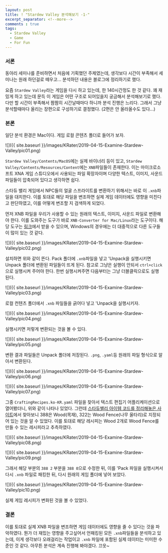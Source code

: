 ```yaml
---
layout: post
title: ! "Stardew Valley 분석해보기 -1-"
excerpt_separator: <!--more-->
comments : true
tags:
  - Stardew Valley
  - Game
  - For Fun
---
```


### 서론

동아리 세미나를 준비하면서 처음에 기획했던 주제였는데, 생각보다 시간이 부족해서 세미나는 원래 하던걸로 떼우고... 분석하던 내용은 블로그에 정리하기로 했다.

<!--more-->

요즘 `Stardew Valley`라는 게임을 다시 하고 있는데, 한 140시간정도 한 것 같다. 꽤 재밌게 하고 있는데 문득 이 게임은 어떤 구조로 되어있을지 궁금해서 분석해보기로 했다. 다만 할 시간이 부족해서 짬짬히 시간날때마다 하니까 분석 진행은 느리다. 그래서 그냥 분석할때마다 올리는 장편으로 구성하기로 결정했다. (2편은 안 올라올수도 있다...)

### 본론

일단 분석 환경은 Mac이다. 게임 로컬 콘텐츠 폴더로 들어가 보자.

![]({{ site.baseurl }}/images/KRater/2019-04-15-Examine-Stardew-Valley/pic01.png)

`Stardew Valley/Contents/MacOS`에는 실제 바이너리 등이 있고, `Stardew Valley/Contents/Resources/Content`에는 `XNB`파일들이 존재한다. 이는 마이크로소프트 XNA 게임 스튜디오에서 사용되는 파일 확장자이며 다양한 텍스트, 이미지, 사운드 파일들이 압축되어 있다고 생각하면 쉽다.

스타듀 밸리 게임에서 NPC들의 얼굴 스프라이트를 변환하기 위해서는 바로 이 `.xnb`파일을 대치한다. 이를 토대로 해당 파일을 변조하면 실제 게임 데이터에도 영향을 미친다고 판단하였고, 이를 어떻게 변조할 지 검색하게 되었다.

먼저 XNB 파일을 우리가 사용할 수 있는 원래의 텍스트, 이미지, 사운드 파일로 변환해야 한다. 이를 도와주는 도구가 바로 `XNB-Converter for Mac/Linux`라는 도구이다. 해당 도구는 [링크](https://community.playstarbound.com/threads/xnb-convert-for-mac-linux.140272/)에서 받을 수 있으며, Windows의 경우에는 더 대중적으로 다른 도구들이 많이 있는 것 같다.

![]({{ site.baseurl }}/images/KRater/2019-04-15-Examine-Stardew-Valley/pic02.png)

설치하면 위와 같이 뜬다. Pack 폴더에 `.xnb`파일을 넣고 'Unpack을 실행시키면 Unpack 폴더에 변환된 파일들이 뜨게 된다. 참고로 그냥은 실행이 안되서 `ctrl+click` 으로 실행시켜 주어야 한다. 한번 실행시켜주면 다음부터는 그냥 더블클릭으로도 실행 된다.

![]({{ site.baseurl }}/images/KRater/2019-04-15-Examine-Stardew-Valley/pic03.png)

로컬 컨텐츠 폴더에서 `.xnb` 파일들을 긁어다 넣고 'Unpack을 실행시키자.

![]({{ site.baseurl }}/images/KRater/2019-04-15-Examine-Stardew-Valley/pic04.png)

실행시키면 저렇게 변환되는 것을 볼 수 있다.

![]({{ site.baseurl }}/images/KRater/2019-04-15-Examine-Stardew-Valley/pic05.png)

변환 결과 파일들은 Unpack 폴더에 저장된다. `.png`, `.yaml`등 원래의 파일 형식으로 알아서 변환된다.

![]({{ site.baseurl }}/images/KRater/2019-04-15-Examine-Stardew-Valley/pic06.png)

![]({{ site.baseurl }}/images/KRater/2019-04-15-Examine-Stardew-Valley/pic07.png)

그중 `CraftingRecipes.ko-KR.yaml` 파일을 찾아서 텍스트 편집기 어플리케이션으로 열어봤더니, 위와 같이 나타나 있었다. 그런데 [스타듀밸리 아이템 코드를 정리해놓은 사이트](https://www.ign.com/wikis/stardew-valley/Item_Codes_for_Spawning_Cheat)에서 찾아보니 388은 Wood(목재), 322는 Wood Fence(나무 울타리)로 지정되어 있는 것을 알 수 있었다. 이를 토대로 해당 레시피는 Wood 2개로 Wood Fence를 만들 수 있는 레시피라고 추측하였다.

![]({{ site.baseurl }}/images/KRater/2019-04-15-Examine-Stardew-Valley/pic08.png)

![]({{ site.baseurl }}/images/KRater/2019-04-15-Examine-Stardew-Valley/pic09.png)

그래서 해당 부분의 `388 2` 부분을 `388 0`으로 수정한 뒤, 이를 'Pack 파일을 실행시켜서 다시 `.xnb` 파일로 패킹한 뒤, 다시 원래의 게임 폴더에 넣어 보았다.

![]({{ site.baseurl }}/images/KRater/2019-04-15-Examine-Stardew-Valley/pic10.png)

실제 게임 레시피가 변화된 것을 볼 수 있었다.

### 결론

이를 토대로 실제 XNB 파일을 변조하면 게임 데이터에도 영향을 줄 수 있다는 것을 파악하였다. 뭔가 더 재밌는 영향을 주고싶어서 언패킹된 모든 `.xnb`파일들을 분석하고 있는데, 이게 생각보다 오래걸리는 작업이고 `.xnb` 파일에 포함된 실제 데이터는 미미한 수준인 것 같다. 아무튼 분석은 계속 진행해 봐야겠다. 끄읏~
<!--stackedit_data:
eyJoaXN0b3J5IjpbMTQ4MjI2NzUzMV19
-->